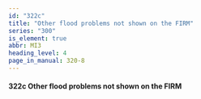 ```yaml
---
id: "322c"
title: "Other flood problems not shown on the FIRM"
series: "300"
is_element: true
abbr: MI3
heading_level: 4
page_in_manual: 320-8
---
```


#### 322c Other flood problems not shown on the FIRM